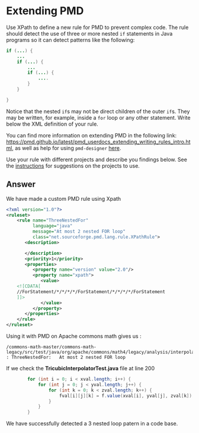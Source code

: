 # Extending PMD

Use XPath to define a new rule for PMD to prevent complex code. The rule should detect the use of three or more nested `if` statements in Java programs so it can detect patterns like the following:

```Java
if (...) {
    ...
    if (...) {
        ...
        if (...) {
            ....
        }
    }

}
```
Notice that the nested `if`s may not be direct children of the outer `if`s. They may be written, for example, inside a `for` loop or any other statement.
Write below the XML definition of your rule.

You can find more information on extending PMD in the following link: https://pmd.github.io/latest/pmd_userdocs_extending_writing_rules_intro.html, as well as help for using `pmd-designer` [here](https://github.com/selabs-ur1/VV-TP2/blob/master/exercises/designer-help.md).

Use your rule with different projects and describe you findings below. See the [instructions](../sujet.md) for suggestions on the projects to use.

## Answer

We have made a custom PMD rule using Xpath
```xml
<?xml version="1.0"?>
<ruleset>
	<rule name="ThreeNestedFor"
		  language="java"
		  message="At most 2 nested FOR loop"
		  class="net.sourceforge.pmd.lang.rule.XPathRule">
	   <description>

	   </description>
	   <priority>1</priority>
	   <properties>
		  <property name="version" value="2.0"/>
		  <property name="xpath">
		     <value>
	<![CDATA[
	//ForStatement/*/*/*/*/ForStatement/*/*/*/*/ForStatement
	]]>
		     </value>
		  </property>
	   </properties>
	</rule>
</ruleset>
```

Using it with PMD on Apache commons math gives us :

```
/commons-math-master/commons-math-legacy/src/test/java/org/apache/commons/math4/legacy/analysis/interpolation/TricubicInterpolatorTest.java:200 : ThreeNestedFor:	At most 2 nested FOR loop
```

If we check the <b>TricubicInterpolatorTest.java</b> file at line 200

```java
        for (int i = 0; i < xval.length; i++) {
            for (int j = 0; j < yval.length; j++) {
                for (int k = 0; k < zval.length; k++) {
                    fval[i][j][k] = f.value(xval[i], yval[j], zval[k]);
                }
            }
        }
```

We have successfully detected a 3 nested loop patern in a code base.
